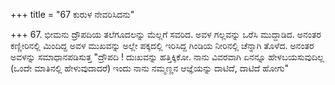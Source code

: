 +++
title = "67 ಕುರುಳ ನೇವರಿಸಿದನು"

+++
67. ಭೀಮನು ದ್ರೌಪದಿಯ ತಲೆಗೂದಲನ್ನು ಮೆಲ್ಲಗೆ ಸವರಿದ. ಅವಳ ಗಲ್ಲವನ್ನು ಒರೆಸಿ ಮುದ್ದಾಡಿದ. ಅನಂತರ ಕಣ್ಣೀರಿನಲ್ಲಿ ಮಿಂದಿದ್ದ ಅವಳ ಮುಖವನ್ನು ಅಲ್ಲೇ ಪಕ್ಕದಲ್ಲಿ ಇರಿಸಿದ್ದ ಗಿಂಡಿಯ ನೀರಿನಲ್ಲಿ ಚೆನ್ನಾಗಿ ತೊಳೆದ. ಅನಂತರ ಅವಳನ್ನು ಸಮಾಧಾನಪಡಿಸುತ್ತ "ದ್ರೌಪದಿ ! ದುಃಖವನ್ನು ಹತ್ತಿಕ್ಕಿಕೋ. ನಾನು ವಿವರವಾಗಿ ಏನನ್ನೂ ಹೇಳಬಯಸುವುದಿಲ್ಲ (ಒಂದೇ ಮಾತಿನಲ್ಲಿ ಹೇಳುವುದಾದರೆ) ಇಂದು ನಾನು ನಮ್ಮಣ್ಣನ ಆಜ್ಞೆಯನ್ನು ದಾಟಿದೆ, ದಾಟಿದೆ ಹೋಗು"